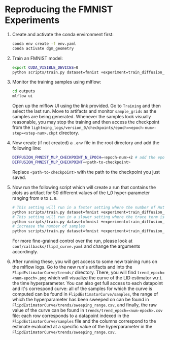 # Reproducing the FMNIST Experiments

1.  Create and activate the conda environment first:
    ```bash
    conda env create -f env.yaml
    conda activate dgm_geometry
    ```

2.  Train an FMNIST model:
    ```bash
    export CUDA_VISIBLE_DEVICES=0
    python scripts/train.py dataset=fmnist +experiment=train_diffusion_greyscale
    ```

3.  Monitor the training samples using mlflow:
    ```bash
    cd outputs
    mlflow ui
    ```
    Open up the mlflow UI using the link provided. Go to `Training` and then select the last run. Move to artifacts and monitor `sample_grids` as the samples are being generated. Whenever the samples look visually reasonable, you may stop the training and then access the checkpoint from the `lightning_logs/version_0/checkpoints/epoch=<epoch-num>-step=<step-num>.ckpt` directory.
4.  Now create (if not created) a `.env` file in the root directory and add the following line:
    ```bash
    DIFFUSION_FMNIST_MLP_CHECKPOINT_N_EPOCH=<epoch-num>+2 # add the epoch-num of the checkpoint you want to use with 2 (TODO: fix this)
    DIFFUSION_FMNIST_MLP_CHECKPOINT=<path-to-checkpoint>
    ```
    Replace `<path-to-checkpoint>` with the path to the checkpoint you just saved.
4.  Now run the following script which will create a run that contains the plots as artifact for 50 different values of the t_0 hyper-parameter ranging from `0` to `1.0`.
    ```bash
    # This setting will run in a faster setting where the number of Hutchinson samples are 50
    python scripts/train.py dataset=fmnist +experiment=train_diffusion_greyscale +checkpoint=diffusion_fmnist_mlp +callbacks@all_callbacks.lid=flipd_curve all_callbacks.lid.frequency=1 all_callbacks.lid.lid_estimation_args.method=hutchinson_gaussian
    # This setting will run in a slower setting where the trace term is computed detereministically
    python scripts/train.py dataset=fmnist +experiment=train_diffusion_greyscale +checkpoint=diffusion_fmnist_mlp +callbacks@all_callbacks.lid=flipd_curve all_callbacks.lid.frequency=1 all_callbacks.lid.lid_estimation_args.method=deterministic
    # increase the number of samples
    python scripts/train.py dataset=fmnist +experiment=train_diffusion_greyscale +checkpoint=diffusion_fmnist_mlp +callbacks@all_callbacks.lid=flipd_curve all_callbacks.lid.frequency=1 all_callbacks.lid.lid_estimation_args.subsample_size=4096
    ```
    For more fine-grained control over the run, please look at `conf/callbacks/flipd_curve.yaml` and change the arguments accordingly.
5.  After running these, you will get access to some new training runs on the mlflow logs. Go to the new run's artifacts and into the `FlipdEstimatorCurve/trends/` directory. There, you will find `trend_epoch=<num-epoch>.png` which will visualize the curve of the LID estimator w.r.t. the time hyperparameter. You can also get full access to each datapoint and it's correspond curve: all of the samples for which the curve is computed can be found in `FlipdEstimatorCurve/samples`, the range of which the hyperparameter has been sweeped on can be found in `FlipdEstimatorCurve/trends/sweeping_range.csv`, and finally, the raw value of the curve can be found in `trends/trend_epoch=<num-epoch>.csv` file: each row corresponds to a datapoint indexed in the `FlipdEstimatorCurve/samples` file and the columns correspond to the estimate evaluated at a specific value of the hyperparameter in the `FlipdEstimatorCurve/trends/sweeping_range.csv`.

